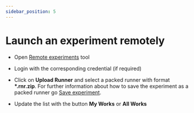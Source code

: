 ```yaml
---
sidebar_position: 5
---
```


# Launch an experiment remotely

* Open [Remote experiments](../../ipmt/user-guide/remote-experiments) tool

* Login with the corresponding credential (if required)

* Click on **Upload Runner** and select a packed runner with format **\*.rnr.zip**. For further information about how to save the experiment as a packed runner go [Save experiment](../../ipmt/user-guide/pmapp/menu/more-options-menu#save-experiment).

* Update the list with the button **My Works** or **All Works**

